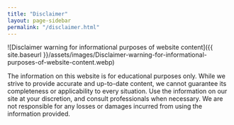 ```yaml
---
title: "Disclaimer"
layout: page-sidebar
permalink: "/disclaimer.html"
---
```


![Disclaimer warning for informational purposes of website content]({{ site.baseurl }}/assets/images/Disclaimer-warning-for-informational-purposes-of-website-content.webp)

The information on this website is for educational purposes only. While we strive to provide accurate and up-to-date content, we cannot guarantee its completeness or applicability to every situation. Use the information on our site at your discretion, and consult professionals when necessary. We are not responsible for any losses or damages incurred from using the information provided.